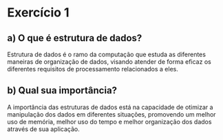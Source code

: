 # Exercício 1
## a) O que é estrutura de dados?
Estrutura de dados é o ramo da computação que estuda as diferentes maneiras de organização de dados, visando atender de forma eficaz os diferentes requisitos de processamento relacionados a eles.
## b) Qual sua importância?
A importância das estruturas de dados está na capacidade de otimizar a manipulação dos dados em diferentes situações, promovendo um melhor uso de memória, melhor uso do tempo e melhor organização dos dados através de sua aplicação.
